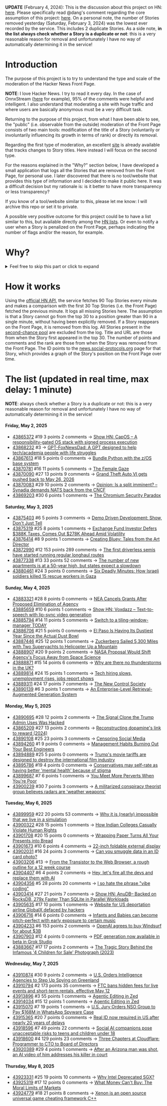 **UPDATE** (February 4, 2024): This is the discussion about this project on HN: [here](https://news.ycombinator.com/item?id=39230513). Please specifically read @dang's comment regarding the core assumption of this project: [here](https://news.ycombinator.com/item?id=39231537). On a personal note, the number of Stories removed yesterday (Saturday, February 3, 2024) was the lowest ever recorded by the service. This includes 2 duplicate Stories. As a side note, **in the list always check whether a Story is a duplicate or not**: this is a very reasonable reason for removal and unfortunately I have no way of automatically determining it in the service!

# Introduction

The purpose of this project is to try to understand the type and scale of the moderation of the Hacker News Front Page.

**NOTE**: I love Hacker News. I try to read it every day. In the case of OnnxStream ([here](https://news.ycombinator.com/item?id=37752632) for example), 95% of the comments were helpful and intelligent. I also understand that moderating a site with huge traffic and where users are basically anonymous must be a very difficult task.

Returning to the purpose of this project, from what I have been able to see, the "public" (i.e. observable from the outside) moderation of the Front Page consists of two main tools: modification of the title of a Story (voluntarily or involuntarily influencing its growth in terms of rank) or directly its removal.

Regarding the first type of moderation, an excellent [site](https://hackernewstitles.netlify.app/) is already available that tracks changes to Story titles. Here instead I will focus on the second type.

For the reasons explained in the "Why?" section below, I have developed a small application that logs all the Stories that are removed from the Front Page, for personal use. I later discovered that there is no tool/website that provides this type of information and I decided to make it public here. It was a difficult decision but my rationale is: is it better to have more transparency or less transparency?

If you know of a tool/website similar to this, please let me know: I will archive this repo or set it to private.

A possible very positive outcome for this project could be to have a list similar to this, but available directly among the [HN lists](https://news.ycombinator.com/lists). Or even to notify a user when a Story is penalized on the Front Page, perhaps indicating the number of flags and/or the reason, for example.

# Why?

<details>
<summary>Feel free to skip this part or click to expand</summary>

A friend of mine posted two Stories on Hacker News related to OnnxStream (31 days apart), the first related to SDXL Turbo support and the second related to TinyLlama and Mistral 7B support.

In the case of the [first](https://news.ycombinator.com/item?id=38646969), the Story was among the first on the Front Page, until its title was changed from "Stable Diffusion Turbo on a Raspberry Pi Zero 2 generates an image in 29 minutes" to "OnnxStream: Stable Diffusion XL 1.0 Base on a Raspberry Pi Zero 2". This effectively "killed" the Story. One user pointed out that the new title didn't reflect the spirit of the Story (thanks @practice9).

In the case of the [second](https://news.ycombinator.com/item?id=38991145), the Story was in third place on the Front Page, less than an hour after the submission. In this case it was simply removed from the Front Page.

Having discovered this, perplexed, I sent an email to the moderator. @dang, who was very kind and quick in his response, explained to me that the Story had been flagged by users even without being explicitly [flagged], and that he could therefore only hypothesize the causes of the flag. His hypothesis was that (some?) users might be fed up with news related to LLMs.

While I have no reason to doubt Daniel's good faith, it's hard to believe that HN users would be tired of LLM-related news.

So I decided to develop a small console application to determine the frequency of this phenomenon (actually I was also motivated by the prospect of writing some C# code, after more than 2 years of complete abstinence). I subsequently discovered that there were no tools/websites that monitored this specific phenomenon and I therefore decided to make it public here.

</details>

# How it works

Using the [official HN API](https://github.com/HackerNews/API), the service fetches 90 Top Stories every minute and makes a comparison with the first 30 Top Stories (i.e. the Front Page) fetched the previous minute. It logs all missing Stories here. The assumption is that a Story cannot go from the top 30 to a position greater than 90 in a single minute, without having been explicitly removed. If a Story reappears on the Front Page, it is removed from this log. All Stories present in the [second-chance pool](https://news.ycombinator.com/pool) are excluded from the log. Title and URL are those from when the Story first appeared in the top 30. The number of points and comments and the rank are those from when the Story was removed from the Front Page. The ID points to the [news.social-protocols.org](https://news.social-protocols.org) page for that Story, which provides a graph of the Story's position on the Front Page over time.

# The list (updated in real time, max delay: 1 minute)

**NOTE**: always check whether a Story is a duplicate or not: this is a very reasonable reason for removal and unfortunately I have no way of automatically determining it in the service!

#### **Friday, May 2, 2025**<!-- HN:43865372:start -->
* [43865372](https://news.social-protocols.org/stats?id=43865372) #19 3 points 2 comments -> [Show HN: CapOS – A responsibility-gated OS stack with signed process execution](https://zenodo.org/communities/xtothepowerofinfinity/records)<!-- HN:43865372:end --><!-- HN:43868232:start -->
* [43868232](https://news.social-protocols.org/stats?id=43868232) #3 -> [GPT-FoxNewsDad: A GPT designed to help tech/academia people with life struggles](https://chatgpt.com/g/g-6814740bd1cc81919d28a7c4b8db055d-gpt-foxnewsdad)<!-- HN:43868232:end --><!-- HN:43867613:start -->
* [43867613](https://news.social-protocols.org/stats?id=43867613) #18 5 points 0 comments -> [Bundle Python with the z/OS base system](https://ibm-z-hardware-and-operating-systems.ideas.ibm.com/ideas/ZOS-I-3993)<!-- HN:43867613:end --><!-- HN:43870781:start -->
* [43870781](https://news.social-protocols.org/stats?id=43870781) #16 11 points 5 comments -> [The Female Gaze](https://www.maryharrington.co.uk/p/the-female-gaze)<!-- HN:43870781:end --><!-- HN:43870090:start -->
* [43870090](https://news.social-protocols.org/stats?id=43870090) #27 13 points 9 comments -> [Grand Theft Auto VI gets pushed back to May 26, 2026](https://arstechnica.com/gaming/2025/05/gta-vi-will-miss-2025-after-all-new-target-is-may-26-2026/)<!-- HN:43870090:end --><!-- HN:43870083:start -->
* [43870083](https://news.social-protocols.org/stats?id=43870083) #29 10 points 2 comments -> [Opinion: Is a split imminent? – Synadia demands NATS back from the CNCF](https://www.heise.de/en/opinion/Opinion-Is-a-split-imminent-Synadia-demands-NATS-back-from-the-CNCF-10366963.html)<!-- HN:43870083:end --><!-- HN:43869203:start -->
* [43869203](https://news.social-protocols.org/stats?id=43869203) #30 6 points 1 comments -> [The Chromium Security Paradox](https://www.island.io/blog/the-chromium-security-paradox)<!-- HN:43869203:end -->
#### **Saturday, May 3, 2025**
<!-- HN:43875403:start -->
* [43875403](https://news.social-protocols.org/stats?id=43875403) #6 5 points 3 comments -> [Demo Driven Development: Show, Don't Just Tell](https://shubhanshu.com/blog/demo-driven-development.html#demo-driven-development)<!-- HN:43875403:end --><!-- HN:43875319:start -->
* [43875319](https://news.social-protocols.org/stats?id=43875319) #25 8 points 1 comments -> [Exchange Fund Investor Defers $388K Taxes, Comes Out $278K Ahead Amid Volatility](https://usecache.com/companion/erics-journey-how-cache-helped-protect-wealth-as-the-market-turned)<!-- HN:43875319:end --><!-- HN:43876414:start -->
* [43876414](https://news.social-protocols.org/stats?id=43876414) #8 9 points 1 comments -> [Creating Bluey: Tales from the Art Director](https://substack.com/home/post/p-160238071)<!-- HN:43876414:end --><!-- HN:43872990:start -->
* [43872990](https://news.social-protocols.org/stats?id=43872990) #12 153 points 289 comments -> [The first driverless semis have started running regular longhaul routes](https://www.cnn.com/2025/05/01/business/first-driverless-semis-started-regular-routes)<!-- HN:43872990:end --><!-- HN:43877338:start -->
* [43877338](https://news.social-protocols.org/stats?id=43877338) #13 33 points 52 comments -> [The number of new apartments is at a 50-year high, but states expect a slowdown](https://oregoncapitalchronicle.com/2025/05/02/the-number-of-new-apartments-is-at-a-50-year-high-but-states-expect-a-slowdown/)<!-- HN:43877338:end --><!-- HN:43880461:start -->
* [43880461](https://news.social-protocols.org/stats?id=43880461) #24 3 points 0 comments -> [Six Deadly Minutes: How Israeli soldiers killed 15 rescue workers in Gaza](https://www.nytimes.com/video/world/middleeast/100000010140613/israel-gaza-medics-attack-idf.html)<!-- HN:43880461:end -->
#### **Sunday, May 4, 2025**
<!-- HN:43883321:start -->
* [43883321](https://news.social-protocols.org/stats?id=43883321) #28 8 points 0 comments -> [NEA Cancels Grants After Proposed Elimination of Agency](https://www.artnews.com/art-news/news/national-endowment-for-the-arts-cancels-grants-trump-1234740558/)<!-- HN:43883321:end --><!-- HN:43885659:start -->
* [43885659](https://news.social-protocols.org/stats?id=43885659) #10 6 points 1 comments -> [Show HN: Voxdazz – Text-to-speech with lip-sync video generation](https://voxdazz.com)<!-- HN:43885659:end --><!-- HN:43885794:start -->
* [43885794](https://news.social-protocols.org/stats?id=43885794) #14 11 points 5 comments -> [Switch to a tiling-window-manager TODAY](https://github.com/uint23/sxwm)<!-- HN:43885794:end --><!-- HN:43886706:start -->
* [43886706](https://news.social-protocols.org/stats?id=43886706) #21 5 points 0 comments -> [El Paso Is Having Its Dustiest Year Since the Actual Dust Bowl](https://gizmodo.com/el-paso-is-having-its-dustiest-year-since-the-actual-dust-bowl-2000596987)<!-- HN:43886706:end --><!-- HN:43887446:start -->
* [43887446](https://news.social-protocols.org/stats?id=43887446) #25 12 points 1 comments -> [Zuckerberg Sailed 5,300 Miles with Two Superyachts to Helicopter Up a Mountain](https://www.sustainability-times.com/sustainable-business/mark-zuckerberg-sailed-5300-miles-with-two-superyachts-only-to-helicopter-up-a-mountain-and-ski-down-in-billionaire-style/)<!-- HN:43887446:end --><!-- HN:43888907:start -->
* [43888907](https://news.social-protocols.org/stats?id=43888907) #20 9 points 2 comments -> [NASA Proposal Would Shift Agency's Focus Away from Space Science](https://www.nytimes.com/2025/05/02/us/politics/trump-budget-nasa-cuts.html)<!-- HN:43888907:end --><!-- HN:43888871:start -->
* [43888871](https://news.social-protocols.org/stats?id=43888871) #15 14 points 6 comments -> [Why are there no thunderstorms in the UK?](https://www.onepotscience.com/why-are-there-no-thunderstorms-in-the-uk/)<!-- HN:43888871:end --><!-- HN:43889814:start -->
* [43889814](https://news.social-protocols.org/stats?id=43889814) #24 15 points 1 comments -> [Tech hiring slows, unemployment rises, jobs report shows](https://www.computerworld.com/article/3976643/tech-hiring-slows-unemployment-rises-jobs-report-shows.html)<!-- HN:43889814:end --><!-- HN:43889311:start -->
* [43889311](https://news.social-protocols.org/stats?id=43889311) #24 17 points 7 comments -> [The New Control Society](https://www.thenewatlantis.com/publications/the-new-control-society)<!-- HN:43889311:end --><!-- HN:43890139:start -->
* [43890139](https://news.social-protocols.org/stats?id=43890139) #6 3 points 1 comments -> [An Enterprise-Level Retrieval-Augmented Generation System](https://comfyai.app/article/llm-applications/enterprise-level-rag-hands-on-practice-II)<!-- HN:43890139:end -->
#### **Monday, May 5, 2025**
<!-- HN:43890695:start -->
* [43890695](https://news.social-protocols.org/stats?id=43890695) #28 12 points 2 comments -> [The Signal Clone the Trump Admin Uses Was Hacked](https://micahflee.com/the-signal-clone-the-trump-admin-uses-was-hacked/)<!-- HN:43890695:end --><!-- HN:43865209:start -->
* [43865209](https://news.social-protocols.org/stats?id=43865209) #27 13 points 2 comments -> [Reconstructing dopamine's link to reward (2024)](https://www.thetransmitter.org/dopamine/reconstructing-dopamines-link-to-reward/)<!-- HN:43865209:end --><!-- HN:43890108:start -->
* [43890108](https://news.social-protocols.org/stats?id=43890108) #25 23 points 3 comments -> [Censoring Social Media](https://www.tbray.org/ongoing/When/202x/2025/04/28/Censoring-Social-Media)<!-- HN:43890108:end --><!-- HN:43894260:start -->
* [43894260](https://news.social-protocols.org/stats?id=43894260) #1 9 points 0 comments -> [Management Habits Burning Out Your Best Engineers](https://techleaderslaunchpad.com/resources/blog/9-management-habits-quietly-burning-out-your-best-engineers)<!-- HN:43894260:end --><!-- HN:43894889:start -->
* [43894889](https://news.social-protocols.org/stats?id=43894889) #25 5 points 0 comments -> [Trump's movie tariffs are designed to destroy the international film industry](https://www.theguardian.com/film/2025/may/05/trumps-movie-tariffs-are-designed-to-destroy-the-international-film-industry)<!-- HN:43894889:end --><!-- HN:43895786:start -->
* [43895786](https://news.social-protocols.org/stats?id=43895786) #19 4 points 0 comments -> [Conservatives may self-rate as having better 'mental health' because of stigma](https://medicalxpress.com/news/2025-04-mental-health-stigma-term.html)<!-- HN:43895786:end --><!-- HN:43899687:start -->
* [43899687](https://news.social-protocols.org/stats?id=43899687) #7 6 points 1 comments -> [You Meet More Perverts When You're Poor](https://peaked.substack.com/p/you-meet-more-perverts-when-youre)<!-- HN:43899687:end --><!-- HN:43900239:start -->
* [43900239](https://news.social-protocols.org/stats?id=43900239) #30 7 points 3 comments -> [A militarized conspiracy theorist group believes radars are 'weather weapons'](https://www.cnn.com/2025/05/05/weather/weather-weapons-nws-radar-attack)<!-- HN:43900239:end -->
#### **Tuesday, May 6, 2025**
<!-- HN:43899959:start -->
* [43899959](https://news.social-protocols.org/stats?id=43899959) #22 20 points 53 comments -> [Why it is (nearly) impossible that we live in a simulation](https://arxiv.org/abs/2504.08461)<!-- HN:43899959:end --><!-- HN:43900322:start -->
* [43900322](https://news.social-protocols.org/stats?id=43900322) #28 15 points 1 comments -> [How Indian Colleges Casually Violate Human Rights](https://isomorphism.xyz/blog/2025/indian-colleges/)<!-- HN:43900322:end --><!-- HN:43901708:start -->
* [43901708](https://news.social-protocols.org/stats?id=43901708) #20 15 points 0 comments -> [Wrapping Paper Turns All Your Presents into Bread](https://spoon-tamago.com/bread-wrapping-paper/)<!-- HN:43901708:end --><!-- HN:43901673:start -->
* [43901673](https://news.social-protocols.org/stats?id=43901673) #10 6 points 4 comments -> [22-inch foldable external display](https://uperfect.com/products/omega-flexible-display-22-inch)<!-- HN:43901673:end --><!-- HN:43902031:start -->
* [43902031](https://news.social-protocols.org/stats?id=43902031) #16 24 points 3 comments -> [Can you smuggle data in an ID card photo?](https://informatykzakladowy.pl/pierwszy-na-swiecie-dowod-osobisty-z-reklama-bloga/)<!-- HN:43902031:end --><!-- HN:43903206:start -->
* [43903206](https://news.social-protocols.org/stats?id=43903206) #13 -> [From the Transistor to the Web Browser, a rough outline for a 12 week course](https://github.com/andrewn6/fromthetransistor)<!-- HN:43903206:end --><!-- HN:43904407:start -->
* [43904407](https://news.social-protocols.org/stats?id=43904407) #6 4 points 2 comments -> [Hey, let's fire all the devs and replace them with AI](https://mdwdotla.medium.com/hey-lets-fire-all-the-devs-and-replace-them-with-ai-8a0c3011d12)<!-- HN:43904407:end --><!-- HN:43904356:start -->
* [43904356](https://news.social-protocols.org/stats?id=43904356) #5 28 points 20 comments -> [I so hate the phrase "vibe coding"](https://artiss.blog/2025/03/i-so-hate-the-phrase-vibe-coding/)<!-- HN:43904356:end --><!-- HN:43903414:start -->
* [43903414](https://news.social-protocols.org/stats?id=43903414) #27 21 points 7 comments -> [Show HN: AnuDB– Backed on RocksDB, 279x Faster Than SQLite in Parallel Workloads](https://github.com/hash-anu/AnuDB)<!-- HN:43903414:end --><!-- HN:43905635:start -->
* [43905635](https://news.social-protocols.org/stats?id=43905635) #17 10 points 1 comments -> [Website for US deportation airline GlobalX defaced by hackers](https://www.reuters.com/world/us/website-us-deportation-airline-globalx-defaced-by-hackers-2025-05-05/)<!-- HN:43905635:end --><!-- HN:43906716:start -->
* [43906716](https://news.social-protocols.org/stats?id=43906716) #14 6 points 0 comments -> [Infants and Babies can become pitch-perfect with early exposure to certain music](https://www.babymusic.ai/methodology)<!-- HN:43906716:end --><!-- HN:43904233:start -->
* [43904233](https://news.social-protocols.org/stats?id=43904233) #6 153 points 2 comments -> [OpenAI agrees to buy Windsurf for about $3B](https://www.reuters.com/business/openai-agrees-buy-windsurf-about-3-billion-bloomberg-news-reports-2025-05-06/)<!-- HN:43904233:end --><!-- HN:43907903:start -->
* [43907903](https://news.social-protocols.org/stats?id=43907903) #12 4 points 0 comments -> [PDF generation now available in beta in Grok Studio](https://twitter.com/grok/status/1919797270670967006)<!-- HN:43907903:end --><!-- HN:43883667:start -->
* [43883667](https://news.social-protocols.org/stats?id=43883667) #17 17 points 2 comments -> [The Tragic Story Behind the Infamous '4 Children for Sale' Photograph (2023)](https://allthatsinteresting.com/4-children-for-sale)<!-- HN:43883667:end -->
#### **Wednesday, May 7, 2025**
<!-- HN:43910874:start -->
* [43910874](https://news.social-protocols.org/stats?id=43910874) #30 9 points 2 comments -> [U.S. Orders Intelligence Agencies to Step Up Spying on Greenland](https://www.wsj.com/world/greenland-spying-us-intelligence-809c4ef2)<!-- HN:43910874:end --><!-- HN:43910794:start -->
* [43910794](https://news.social-protocols.org/stats?id=43910794) #2 173 points 35 comments -> [FTC bans hidden fees for live events and short-term rentals, effective May 12](https://techcrunch.com/2025/05/05/ftc-bans-hidden-fees-for-live-events-and-short-term-rentals-effective-may-12/)<!-- HN:43910794:end --><!-- HN:43913896:start -->
* [43913896](https://news.social-protocols.org/stats?id=43913896) #3 55 points 1 comments -> [Agentic Editing in Zed](https://zed.dev/blog/fastest-ai-code-editor?e=60)<!-- HN:43913896:end --><!-- HN:43914034:start -->
* [43914034](https://news.social-protocols.org/stats?id=43914034) #15 12 points 1 comments -> [Agentic Editing in Zed](https://zed.dev/agentic)<!-- HN:43914034:end --><!-- HN:43915070:start -->
* [43915070](https://news.social-protocols.org/stats?id=43915070) #7 19 points 1 comments -> [U.S. Jury Orders NSO Group to Pay $168M in WhatsApp Spyware Case](https://techoreon.com/us-jury-nso-group-pay-whatsapp-168-million-spyware/)<!-- HN:43915070:end --><!-- HN:43915365:start -->
* [43915365](https://news.social-protocols.org/stats?id=43915365) #20 7 points 0 comments -> [Real ID now required in US after nearly 20 years of delays](https://www.theguardian.com/us-news/2025/may/07/real-id-domestic-flights)<!-- HN:43915365:end --><!-- HN:43918596:start -->
* [43918596](https://news.social-protocols.org/stats?id=43918596) #7 49 points 22 comments -> [Social AI companions pose unacceptable risks to teens and children under 18](https://www.commonsensemedia.org/ai-ratings/social-ai-companions)<!-- HN:43918596:end --><!-- HN:43918600:start -->
* [43918600](https://news.social-protocols.org/stats?id=43918600) #4 129 points 23 comments -> [Three Chapters at Cloudflare: Programmer to CTO to Board of Directors](https://blog.cloudflare.com/en-us/three-chapters-at-cloudflare-programmer-to-cto-to-board-of-directors/)<!-- HN:43918600:end --><!-- HN:43920389:start -->
* [43920389](https://news.social-protocols.org/stats?id=43920389) #29 4 points 1 comments -> [After an Arizona man was shot, an AI video of him addresses his killer in court](https://www.npr.org/2025/05/07/g-s1-64640/ai-impact-statement-murder-victim)<!-- HN:43920389:end -->
#### **Thursday, May 8, 2025**
<!-- HN:43923331:start -->
* [43923331](https://news.social-protocols.org/stats?id=43923331) #25 19 points 10 comments -> [Why Intel Deprecated SGX?](https://hardenedvault.net/blog/2022-01-15-sgx-deprecated/)<!-- HN:43923331:end --><!-- HN:43925319:start -->
* [43925319](https://news.social-protocols.org/stats?id=43925319) #17 12 points 0 comments -> [What Money Can't Buy: The Moral Limits of Markets](https://sandel.scholars.harvard.edu/publications/what-money-cant-buy-moral-limits-markets)<!-- HN:43925319:end --><!-- HN:43924779:start -->
* [43924779](https://news.social-protocols.org/stats?id=43924779) #18 21 points 8 comments -> [Xenon is an open source universal game cheating framework C++](https://github.com/kiocode/xenon-cheats)<!-- HN:43924779:end -->